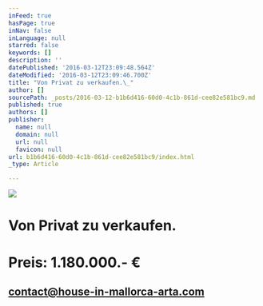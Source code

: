 ```yaml
---
inFeed: true
hasPage: true
inNav: false
inLanguage: null
starred: false
keywords: []
description: ''
datePublished: '2016-03-12T23:09:48.564Z'
dateModified: '2016-03-12T23:09:46.700Z'
title: "Von Privat zu verkaufen.\_"
author: []
sourcePath: _posts/2016-03-12-b1b6d416-60d0-4c1b-861d-cee82e581bc9.md
published: true
authors: []
publisher:
  name: null
  domain: null
  url: null
  favicon: null
url: b1b6d416-60d0-4c1b-861d-cee82e581bc9/index.html
_type: Article

---
```

![](https://the-grid-user-content.s3-us-west-2.amazonaws.com/592e7886-8b16-47e4-9407-e66a7745ccb6.jpg)

# Von Privat zu verkaufen. 

# Preis: 1.180.000.- €

## contact@house-in-mallorca-arta.com